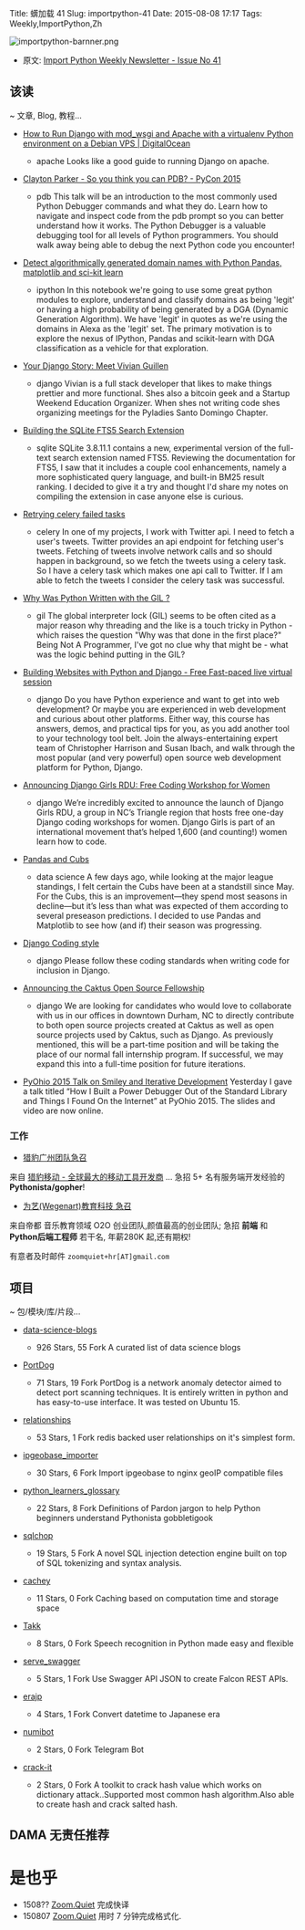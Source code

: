 Title: 蠎加载 41
Slug: importpython-41
Date: 2015-08-08 17:17
Tags: Weekly,ImportPython,Zh

![importpython-barnner.png](http://zoomq.qiniudn.com/ZQCollection/snap/importpython-barnner.png?imageView2/2/h/210)


- 原文: [Import Python Weekly Newsletter - Issue No 41](http://importpython.com/newsletter/no/41/)



## 该读
~ 文章, Blog, 教程...


- [How to Run Django with mod_wsgi and Apache with a virtualenv Python environment on a Debian VPS | DigitalOcean](https://www.digitalocean.com/community/tutorials/how-to-run-django-with-mod_wsgi-and-apache-with-a-virtualenv-python-environment-on-a-debian-vps)
    + apache
Looks like a good guide to running Django on apache.

- [Clayton Parker - So you think you can PDB? - PyCon 2015](https://www.youtube.com/watch?v=P0pIW5tJrRM)
    + pdb
This talk will be an introduction to the most commonly used Python Debugger commands and what they do. Learn how to navigate and inspect code from the pdb prompt so you can better understand how it works. The Python Debugger is a valuable debugging tool for all levels of Python programmers. You should walk away being able to debug the next Python code you encounter!

- [Detect algorithmically generated domain names with Python Pandas, matplotlib and sci-kit learn](http://nbviewer.ipython.org/github/ClickSecurity/data_hacking/blob/master/dga_detection/DGA_Domain_Detection.ipynb)
    + ipython
In this notebook we're going to use some great python modules to explore, understand and classify domains as being 'legit' or having a high probability of being generated by a DGA (Dynamic Generation Algorithm). We have 'legit' in quotes as we're using the domains in Alexa as the 'legit' set. The primary motivation is to explore the nexus of IPython, Pandas and scikit-learn with DGA classification as a vehicle for that exploration.

- [Your Django Story: Meet Vivian Guillen](http://blog.djangogirls.org/post/125749719318)
    + django
Vivian is a full stack developer that likes to make things prettier and more functional. Shes also a bitcoin geek and a Startup Weekend Education Organizer. When shes not writing code shes organizing meetings for the Pyladies Santo Domingo Chapter.

- [Building the SQLite FTS5 Search Extension](http://charlesleifer.com/blog/building-the-sqlite-fts5-search-extension/)
    - sqlite
SQLite 3.8.11.1 contains a new, experimental version of the full-text search extension named FTS5. Reviewing the documentation for FTS5, I saw that it includes a couple cool enhancements, namely a more sophisticated query language, and built-in BM25 result ranking. I decided to give it a try and thought I'd share my notes on compiling the extension in case anyone else is curious.

- [Retrying celery failed tasks](http://agiliq.com/blog/2015/08/retrying-celery-failed-tasks/)
    - celery
In one of my projects, I work with Twitter api. I need to fetch a user's tweets. Twitter provides an api endpoint for fetching user's tweets. Fetching of tweets involve network calls and so should happen in background, so we fetch the tweets using a celery task. So I have a celery task which makes one api call to Twitter. If I am able to fetch the tweets I consider the celery task was successful.

- [Why Was Python Written with the GIL ?](http://www.reddit.com/r/Python/comments/3fqpys/why_was_python_written_with_the_gil/)
    - gil
The global interpreter lock (GIL) seems to be often cited as a major reason why threading and the like is a touch tricky in Python - which raises the question "Why was that done in the first place?" Being Not A Programmer, I've got no clue why that might be - what was the logic behind putting in the GIL?

- [Building Websites with Python and Django - Free Fast-paced live virtual session](http://www.microsoftvirtualacademy.com/liveevents/building-websites-with-python-and-django)
    - django
Do you have Python experience and want to get into web development? Or maybe you are experienced in web development and curious about other platforms. Either way, this course has answers, demos, and practical tips for you, as you add another tool to your technology tool belt. Join the always-entertaining expert team of Christopher Harrison and Susan Ibach, and walk through the most popular (and very powerful) open source web development platform for Python, Django.

- [Announcing Django Girls RDU: Free Coding Workshop for Women](https://www.caktusgroup.com/blog/2015/08/05/announcing-django-girls-rdu-free-coding-workshop-women/)
    - django
We’re incredibly excited to announce the launch of Django Girls RDU, a group in NC’s Triangle region that hosts free one-day Django coding workshops for women. Django Girls is part of an international movement that’s helped 1,600 (and counting!) women learn how to code.

- [Pandas and Cubs](http://leancrew.com/all-this/2015/08/pandas-and-cubs/)
    - data science
A few days ago, while looking at the major league standings, I felt certain the Cubs have been at a standstill since May. For the Cubs, this is an improvement—they spend most seasons in decline—but it’s less than what was expected of them according to several preseason predictions. I decided to use Pandas and Matplotlib to see how (and if) their season was progressing.

- [Django Coding style](https://docs.djangoproject.com/en/1.8/internals/contributing/writing-code/coding-style/)
    - django
Please follow these coding standards when writing code for inclusion in Django.

- [Announcing the Caktus Open Source Fellowship](https://www.caktusgroup.com/blog/2015/08/06/announcing-caktus-open-source-fellowship/)
    + django
We are looking for candidates who would love to collaborate with us in our offices in downtown Durham, NC to directly contribute to both open source projects created at Caktus as well as open source projects used by Caktus, such as Django. As previously mentioned, this will be a part-time position and will be taking the place of our normal fall internship program. If successful, we may expand this into a full-time position for future iterations.

- [PyOhio 2015 Talk on Smiley and Iterative Development](http://feedproxy.google.com/~r/DougHellmann/~3/8lMTjAlcCSQ/pyohio-talk-on-smiley-and-iterative-development.html)
Yesterday I gave a talk titled “How I Built a Power Debugger Out of the Standard Library and Things I Found On the Internet” at PyOhio 2015. The slides and video are now online. 

### 工作

-   [猎豹广州团队急召](https://github.com/cheetahmobile/CMBM/wiki/BmGzHr)

来自 [猎豹移动 - 全球最大的移动工具开发商](http://www.cmcm.com/zh-cn/cm-backup/) ...
急招 5+ 名有服务端开发经验的 **Pythonista/gopher**!


- [为艺(Wegenart)教育科技 急召](https://github.com/ZoomQuiet/zoomquiet/wiki/Hr4Wegenart)

来自帝都 音乐教育领域 O2O 创业团队,颜值最高的创业团队;
急招 **前端** 和 **Python后端工程师** 若干名, 年薪280K 起,还有期权!

有意者及时邮件 `zoomquiet+hr[AT]gmail.com`


## 项目
~ 包/模块/库/片段...

- [data-science-blogs](https://github.com/rushter/data-science-blogs)
    - 926 Stars, 55 Fork
A curated list of data science blogs

- [PortDog](https://github.com/puniaze/PortDog)
    - 71 Stars, 19 Fork
PortDog is a network anomaly detector aimed to detect port scanning techniques. It is entirely written in python and has easy-to-use interface. It was tested on Ubuntu 15.

- [relationships](https://github.com/emre/relationships)
    - 53 Stars, 1 Fork
redis backed user relationships on it's simplest form.

- [ipgeobase_importer](https://github.com/m-messiah/ipgeobase_importer)
    - 30 Stars, 6 Fork
Import ipgeobase to nginx geoIP compatible files

- [python_learners_glossary](https://github.com/catherinedevlin/python_learners_glossary)
    - 22 Stars, 8 Fork
Definitions of Pardon jargon to help Python beginners understand Pythonista gobbletigook

- [sqlchop](https://github.com/chaitin/sqlchop)
    - 19 Stars, 5 Fork
A novel SQL injection detection engine built on top of SQL tokenizing and syntax analysis.

- [cachey](https://github.com/mrocklin/cachey)
    - 11 Stars, 0 Fork
Caching based on computation time and storage space

- [Takk](https://github.com/BlackLight/Takk)
    - 8 Stars, 0 Fork
Speech recognition in Python made easy and flexible

- [serve_swagger](https://github.com/crowdwave/serve_swagger)
    - 5 Stars, 1 Fork
Use Swagger API JSON to create Falcon REST APIs.

- [erajp](https://github.com/recruit-mtl/erajp)
    - 4 Stars, 1 Fork
Convert datetime to Japanese era

- [numibot](https://github.com/numixproject/numibot)
    - 2 Stars, 0 Fork
Telegram Bot

- [crack-it](https://github.com/shubham0d/crack-it)
    - 2 Stars, 0 Fork
A toolkit to crack hash value which works on dictionary attack..Supported most common hash algorithm.Also able to create hash and crack salted hash. 

## DAMA 无责任推荐

# 是也乎

- 1508?? [Zoom.Quiet](http://zoomquiet.io) 完成快译
- 150807 [Zoom.Quiet](http://zoomquiet.io) 用时 7 分钟完成格式化.
